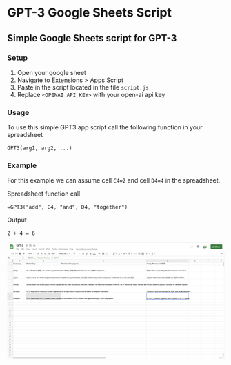 # GPT-3 Google Sheets Script
## Simple Google Sheets script for GPT-3

### Setup
1. Open your google sheet
2. Navigate to Extensions > Apps Script
3. Paste in the script located in the file `script.js`
4. Replace `<OPENAI_API_KEY>` with your open-ai api key

### Usage
To use this simple GPT3 app script call the following function in your spreadsheet
```
GPT3(arg1, arg2, ...)
```

### Example

For this example we can assume cell `C4=2` and cell `D4=4` in the spreadsheet.

Spreadsheet function call
```
=GPT3("add", C4, "and", D4, "together")
```

Output
```
2 + 4 = 6
```

![alt text](screenshot.png)


